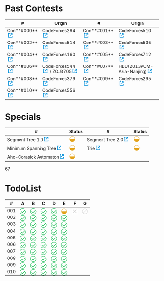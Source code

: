 # Past Contests
  \#  |  Origin  |  #  |  Origin
--|--|--|--
Con**#000**[<img src="https://raw.githubusercontent.com/AnthonyLedger/OI-blog/master/blue-link.png" width="20px"></img>](https://cn.vjudge.net/contest/167046)|CodeForces294[<img src="https://raw.githubusercontent.com/AnthonyLedger/OI-blog/master/blue-link.png" width="20px"></img>](http://codeforces.com/contest/294)|Con**#001**[<img src="https://raw.githubusercontent.com/AnthonyLedger/OI-blog/master/blue-link.png" width="20px"></img>](https://cn.vjudge.net/contest/167134)|CodeForces510[<img src="https://raw.githubusercontent.com/AnthonyLedger/OI-blog/master/blue-link.png" width="20px"></img>](http://codeforces.com/contest/510)|
Con**#002**[<img src="https://raw.githubusercontent.com/AnthonyLedger/OI-blog/master/blue-link.png" width="20px"></img>](https://cn.vjudge.net/contest/167220)|CodeForces514[<img src="https://raw.githubusercontent.com/AnthonyLedger/OI-blog/master/blue-link.png" width="20px"></img>](http://codeforces.com/contest/514)|Con**#003**[<img src="https://raw.githubusercontent.com/AnthonyLedger/OI-blog/master/blue-link.png" width="20px"></img>](https://cn.vjudge.net/contest/167386)|CodeForces535[<img src="https://raw.githubusercontent.com/AnthonyLedger/OI-blog/master/blue-link.png" width="20px"></img>](http://codeforces.com/contest/535)
Con**#004**[<img src="https://raw.githubusercontent.com/AnthonyLedger/OI-blog/master/blue-link.png" width="20px"></img>](https://cn.vjudge.net/contest/167465)|CodeForces160[<img src="https://raw.githubusercontent.com/AnthonyLedger/OI-blog/master/blue-link.png" width="20px"></img>](http://codeforces.com/contest/160)|Con**#005**[<img src="https://raw.githubusercontent.com/AnthonyLedger/OI-blog/master/blue-link.png" width="20px"></img>](https://cn.vjudge.net/contest/167537)|CodeForces712[<img src="https://raw.githubusercontent.com/AnthonyLedger/OI-blog/master/blue-link.png" width="20px"></img>](http://codeforces.com/contest/712)
Con**#006**[<img src="https://raw.githubusercontent.com/AnthonyLedger/OI-blog/master/blue-link.png" width="20px"></img>](https://cn.vjudge.net/contest/167690)|CodeForces544[<img src="https://raw.githubusercontent.com/AnthonyLedger/OI-blog/master/blue-link.png" width="20px"></img>](http://codeforces.com/contest/514) / ZOJ3705[<img src="https://raw.githubusercontent.com/AnthonyLedger/OI-blog/master/blue-link.png" width="20px"></img>](http://acm.zju.edu.cn/onlinejudge/showProblem.do?problemCode=3705)|Con**#007**[<img src="https://raw.githubusercontent.com/AnthonyLedger/OI-blog/master/blue-link.png" width="20px"></img>](https://cn.vjudge.net/contest/167793)|HDU(2013ACM-Asia-Nanjing)[<img src="https://raw.githubusercontent.com/AnthonyLedger/OI-blog/master/blue-link.png" width="20px"></img>](http://acm.hdu.edu.cn/search.php?field=problem&key=2013+ACM%2FICPC+Asia+Regional+Nanjing+Online&source=1&searchmode=source)
Con**#008**[<img src="https://raw.githubusercontent.com/AnthonyLedger/OI-blog/master/blue-link.png" width="20px"></img>](https://cn.vjudge.net/contest/167828)|CodeForces379[<img src="https://raw.githubusercontent.com/AnthonyLedger/OI-blog/master/blue-link.png" width="20px"></img>](http://codeforces.com/contest/379)|Con**#009**[<img src="https://raw.githubusercontent.com/AnthonyLedger/OI-blog/master/blue-link.png" width="20px"></img>](https://cn.vjudge.net/contest/167920)|CodeForces295[<img src="https://raw.githubusercontent.com/AnthonyLedger/OI-blog/master/blue-link.png" width="20px"></img>](http://codeforces.com/contest/295)
Con**#010**[<img src="https://raw.githubusercontent.com/AnthonyLedger/OI-blog/master/blue-link.png" width="20px"></img>](https://cn.vjudge.net/contest/168038)|CodeForces556[<img src="https://raw.githubusercontent.com/AnthonyLedger/OI-blog/master/blue-link.png" width="20px"></img>](http://codeforces.com/contest/556)

# Specials

  \# |  Status  |  \#  |  Status
  --|--|--|--  
Segment Tree 1.0[<img src="https://raw.githubusercontent.com/AnthonyLedger/OI-blog/master/blue-link.png" width="20px"></img>](https://cn.vjudge.net/contest/167923)|<img src="https://raw.githubusercontent.com/AnthonyLedger/OI-blog/master/orange-semi-circle.png" width="20px"></img>|Segment Tree 2.0[<img src="https://raw.githubusercontent.com/AnthonyLedger/OI-blog/master/blue-link.png" width="20px"></img>](https://cn.vjudge.net/contest/167922)|<img src="https://raw.githubusercontent.com/AnthonyLedger/OI-blog/master/orange-semi-circle.png" width="20px"></img>|
Minimum Spanning Tree[<img src="https://raw.githubusercontent.com/AnthonyLedger/OI-blog/master/blue-link.png" width="20px"></img>](https://cn.vjudge.net/contest/167924)|<img src="https://raw.githubusercontent.com/AnthonyLedger/OI-blog/master/orange-semi-circle.png" width="20px"></img>|Trie[<img src="https://raw.githubusercontent.com/AnthonyLedger/OI-blog/master/blue-link.png" width="20px"></img>](https://cn.vjudge.net/contest/167976)|<img src="https://raw.githubusercontent.com/AnthonyLedger/OI-blog/master/orange-semi-circle.png" width="20px"></img>|
Aho-Corasick Automaton[<img src="https://raw.githubusercontent.com/AnthonyLedger/OI-blog/master/blue-link.png" width="20px"></img>](https://cn.vjudge.net/contest/167921)|<img src="https://raw.githubusercontent.com/AnthonyLedger/OI-blog/master/orange-semi-circle.png" width="20px"></img>|

<div id="d2" class="d3">67</div>

<!--<script>
    console.log("1");
    document.getElementsByClassName("d3")[0].innerHTML="22";
</script>-->

# TodoList
  \#  |  A  |  B  |  C  |  D  |  E  |  F  |  G  
---|---|---|---|---|---|---|---
001|<div style="margin-bottom:-8px;"><img src="https://raw.githubusercontent.com/AnthonyLedger/OI-blog/master/green-tick.png" width="20px" alt="✔"></img></div>|<!----><div style="margin-bottom:-8px;"><img src="https://raw.githubusercontent.com/AnthonyLedger/OI-blog/master/green-tick.png" width="20px" alt="✔"></img></div>|<!----><div style="margin-bottom:-8px;"><img src="https://raw.githubusercontent.com/AnthonyLedger/OI-blog/master/green-tick.png" width="20px" alt="✔"></img></div>|<!----><div style="margin-bottom:-8px;"><img src="https://raw.githubusercontent.com/AnthonyLedger/OI-blog/master/green-tick.png" width="20px" alt="✔"></img></div>|<!----><div style="margin-bottom:-8px;"><img src="https://raw.githubusercontent.com/AnthonyLedger/OI-blog/master/orange-semi-circle.png" width="20px" alt="✔"></img></div>|<!----><div style="margin-bottom:-8px;"><img src="https://raw.githubusercontent.com/AnthonyLedger/OI-blog/master/lightgrey-cross.png" width="20px" alt="✔"></img></div>|<!----><div style="margin-bottom:-8px;"><img src="https://raw.githubusercontent.com/AnthonyLedger/OI-blog/master/lightgrey-no.png" width="20px" alt="✔"></img></div>
002|<!----><div style="margin-bottom:-8px;"><img src="https://raw.githubusercontent.com/AnthonyLedger/OI-blog/master/green-tick.png" width="20px" alt="✔"></img></div>|<!----><div style="margin-bottom:-8px;"><img src="https://raw.githubusercontent.com/AnthonyLedger/OI-blog/master/green-tick.png" width="20px" alt="✔"></img></div>|<!----><div style="margin-bottom:-8px;"><img src="https://raw.githubusercontent.com/AnthonyLedger/OI-blog/master/green-tick.png" width="20px" alt="✔"></img></div>|<!----><div style="margin-bottom:-8px;"><img src="https://raw.githubusercontent.com/AnthonyLedger/OI-blog/master/green-tick.png" width="20px" alt="✔"></img></div>|<!----><div style="margin-bottom:-8px;"><img src="https://raw.githubusercontent.com/AnthonyLedger/OI-blog/master/green-tick.png" width="20px" alt="✔"></img></div>|<!---->|<!---->
003|<!----><div style="margin-bottom:-8px;"><img src="https://raw.githubusercontent.com/AnthonyLedger/OI-blog/master/green-tick.png" width="20px" alt="✔"></img></div>|<!----><div style="margin-bottom:-8px;"><img src="https://raw.githubusercontent.com/AnthonyLedger/OI-blog/master/green-tick.png" width="20px" alt="✔"></img></div>|<!----><div style="margin-bottom:-8px;"><img src="https://raw.githubusercontent.com/AnthonyLedger/OI-blog/master/green-tick.png" width="20px" alt="✔"></img></div>|<!----><div style="margin-bottom:-8px;"><img src="https://raw.githubusercontent.com/AnthonyLedger/OI-blog/master/green-tick.png" width="20px" alt="✔"></img></div>|<!----><div style="margin-bottom:-8px;"><img src="https://raw.githubusercontent.com/AnthonyLedger/OI-blog/master/green-tick.png" width="20px" alt="✔"></img></div>|<!---->|<!---->
004|<!----><div style="margin-bottom:-8px;"><img src="https://raw.githubusercontent.com/AnthonyLedger/OI-blog/master/green-tick.png" width="20px" alt="✔"></img></div>|<!----><div style="margin-bottom:-8px;"><img src="https://raw.githubusercontent.com/AnthonyLedger/OI-blog/master/green-tick.png" width="20px" alt="✔"></img></div>|<!----><div style="margin-bottom:-8px;"><img src="https://raw.githubusercontent.com/AnthonyLedger/OI-blog/master/green-tick.png" width="20px" alt="✔"></img></div>|<!----><div style="margin-bottom:-8px;"><img src="https://raw.githubusercontent.com/AnthonyLedger/OI-blog/master/green-tick.png" width="20px" alt="✔"></img></div>|<!----><div style="margin-bottom:-8px;"><img src="https://raw.githubusercontent.com/AnthonyLedger/OI-blog/master/green-tick.png" width="20px" alt="✔"></img></div>|<!---->|<!---->
005|<!----><div style="margin-bottom:-8px;"><img src="https://raw.githubusercontent.com/AnthonyLedger/OI-blog/master/green-tick.png" width="20px" alt="✔"></img></div>|<!----><div style="margin-bottom:-8px;"><img src="https://raw.githubusercontent.com/AnthonyLedger/OI-blog/master/green-tick.png" width="20px" alt="✔"></img></div>|<!----><div style="margin-bottom:-8px;"><img src="https://raw.githubusercontent.com/AnthonyLedger/OI-blog/master/green-tick.png" width="20px" alt="✔"></img></div>|<!----><div style="margin-bottom:-8px;"><img src="https://raw.githubusercontent.com/AnthonyLedger/OI-blog/master/green-tick.png" width="20px" alt="✔"></img></div>|<!----><div style="margin-bottom:-8px;"><img src="https://raw.githubusercontent.com/AnthonyLedger/OI-blog/master/green-tick.png" width="20px" alt="✔"></img></div>|<!---->|<!---->
006|<!----><div style="margin-bottom:-8px;"><img src="https://raw.githubusercontent.com/AnthonyLedger/OI-blog/master/green-tick.png" width="20px" alt="✔"></img></div>|<!----><div style="margin-bottom:-8px;"><img src="https://raw.githubusercontent.com/AnthonyLedger/OI-blog/master/green-tick.png" width="20px" alt="✔"></img></div>|<!----><div style="margin-bottom:-8px;"><img src="https://raw.githubusercontent.com/AnthonyLedger/OI-blog/master/green-tick.png" width="20px" alt="✔"></img></div>|<!----><div style="margin-bottom:-8px;"><img src="https://raw.githubusercontent.com/AnthonyLedger/OI-blog/master/green-tick.png" width="20px" alt="✔"></img></div>|<!----><div style="margin-bottom:-8px;"><img src="https://raw.githubusercontent.com/AnthonyLedger/OI-blog/master/green-tick.png" width="20px" alt="✔"></img></div>|<!---->|<!---->
007|<!----><div style="margin-bottom:-8px;"><img src="https://raw.githubusercontent.com/AnthonyLedger/OI-blog/master/green-tick.png" width="20px" alt="✔"></img></div>|<!----><div style="margin-bottom:-8px;"><img src="https://raw.githubusercontent.com/AnthonyLedger/OI-blog/master/green-tick.png" width="20px" alt="✔"></img></div>|<!----><div style="margin-bottom:-8px;"><img src="https://raw.githubusercontent.com/AnthonyLedger/OI-blog/master/green-tick.png" width="20px" alt="✔"></img></div>|<!----><div style="margin-bottom:-8px;"><img src="https://raw.githubusercontent.com/AnthonyLedger/OI-blog/master/green-tick.png" width="20px" alt="✔"></img></div>|<!----><div style="margin-bottom:-8px;"><img src="https://raw.githubusercontent.com/AnthonyLedger/OI-blog/master/green-tick.png" width="20px" alt="✔"></img></div>|<!---->|<!---->
008|<!----><div style="margin-bottom:-8px;"><img src="https://raw.githubusercontent.com/AnthonyLedger/OI-blog/master/green-tick.png" width="20px" alt="✔"></img></div>|<!----><div style="margin-bottom:-8px;"><img src="https://raw.githubusercontent.com/AnthonyLedger/OI-blog/master/green-tick.png" width="20px" alt="✔"></img></div>|<!----><div style="margin-bottom:-8px;"><img src="https://raw.githubusercontent.com/AnthonyLedger/OI-blog/master/green-tick.png" width="20px" alt="✔"></img></div>|<!----><div style="margin-bottom:-8px;"><img src="https://raw.githubusercontent.com/AnthonyLedger/OI-blog/master/green-tick.png" width="20px" alt="✔"></img></div>|<!----><div style="margin-bottom:-8px;"><img src="https://raw.githubusercontent.com/AnthonyLedger/OI-blog/master/green-tick.png" width="20px" alt="✔"></img></div>|<!---->|<!---->
009|<!----><div style="margin-bottom:-8px;"><img src="https://raw.githubusercontent.com/AnthonyLedger/OI-blog/master/green-tick.png" width="20px" alt="✔"></img></div>|<!----><div style="margin-bottom:-8px;"><img src="https://raw.githubusercontent.com/AnthonyLedger/OI-blog/master/green-tick.png" width="20px" alt="✔"></img></div>|<!----><div style="margin-bottom:-8px;"><img src="https://raw.githubusercontent.com/AnthonyLedger/OI-blog/master/green-tick.png" width="20px" alt="✔"></img></div>|<!----><div style="margin-bottom:-8px;"><img src="https://raw.githubusercontent.com/AnthonyLedger/OI-blog/master/green-tick.png" width="20px" alt="✔"></img></div>|<!----><div style="margin-bottom:-8px;"><img src="https://raw.githubusercontent.com/AnthonyLedger/OI-blog/master/green-tick.png" width="20px" alt="✔"></img></div>|<!---->|<!---->
010|<!----><div style="margin-bottom:-8px;"><img src="https://raw.githubusercontent.com/AnthonyLedger/OI-blog/master/green-tick.png" width="20px" alt="✔"></img></div>|<!----><div style="margin-bottom:-8px;"><img src="https://raw.githubusercontent.com/AnthonyLedger/OI-blog/master/green-tick.png" width="20px" alt="✔"></img></div>|<!----><div style="margin-bottom:-8px;"><img src="https://raw.githubusercontent.com/AnthonyLedger/OI-blog/master/green-tick.png" width="20px" alt="✔"></img></div>|<!----><div style="margin-bottom:-8px;"><img src="https://raw.githubusercontent.com/AnthonyLedger/OI-blog/master/green-tick.png" width="20px" alt="✔"></img></div>|<!----><div style="margin-bottom:-8px;"><img src="https://raw.githubusercontent.com/AnthonyLedger/OI-blog/master/green-tick.png" width="20px" alt="✔"></img></div>|<!---->|<!---->

[doge]:https://raw.githubusercontent.com/AnthonyLedger/OI-blog/master/green-tick.png
